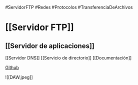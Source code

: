 #ServidorFTP #Redes #Protocolos #TransferenciaDeArchivos

# [[Servidor FTP]]
## [[Servidor de aplicaciones]]
[[Servidor DNS]]
[[Servicio de directorio]]
[[Documentación]]

[Github](https://github.com/NachRz/DAW)

![[DAW.jpeg]]
